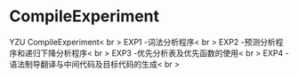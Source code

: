 # CompileExperiment
YZU CompileExperiment< br >
EXP1 -词法分析程序< br >
EXP2 -预测分析程序和递归下降分析程序< br >
EXP3 -优先分析表及优先函数的使用< br >
EXP4 -语法制导翻译与中间代码及目标代码的生成< br >
